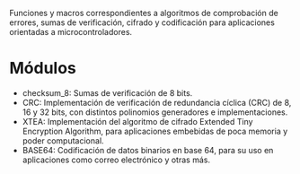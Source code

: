 Funciones y macros correspondientes a algoritmos de comprobación de errores, sumas de verificación, cifrado y codificación para aplicaciones orientadas a microcontroladores.

# Módulos

* checksum_8: Sumas de verificación de 8 bits.
* CRC: Implementación de verificación de redundancia cíclica (CRC) de 8, 16 y 32 bits, con distintos polinomios generadores e implementaciones.
* XTEA: Implementación del algoritmo de cifrado Extended Tiny Encryption Algorithm, para aplicaciones embebidas de poca memoria y poder computacional.
* BASE64: Codificación de datos binarios en base 64, para su uso en aplicaciones como correo electrónico y otras más.